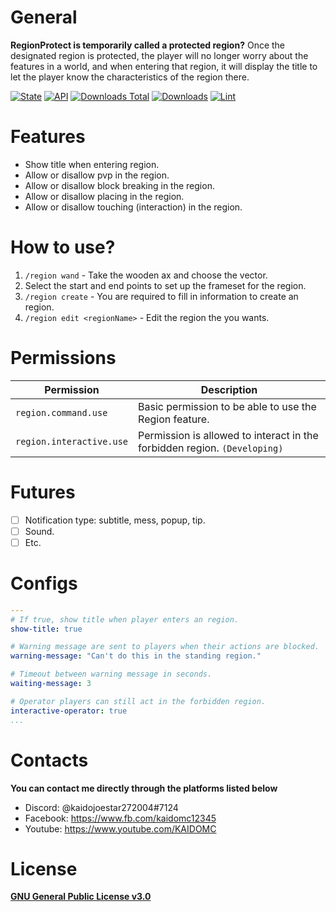 # General
**RegionProtect is temporarily called a protected region?**
Once the designated region is protected, the player will no longer worry about the features in a world, and when entering that region, it will display the title to let the player know the characteristics of the region there.

[![State](https://poggit.pmmp.io/shield.state/RegionProtect)](https://poggit.pmmp.io/p/RegionProtect)
[![API](https://poggit.pmmp.io/shield.api/RegionProtect)](https://poggit.pmmp.io/p/RegionProtect)
[![Downloads Total](https://poggit.pmmp.io/shield.dl.total/RegionProtect)](https://poggit.pmmp.io/p/RegionProtect)
[![Downloads](https://poggit.pmmp.io/shield.dl/RegionProtect)](https://poggit.pmmp.io/p/RegionProtect)
[![Lint](https://poggit.pmmp.io/ci.shield/kaidoMC-pm-pl/RegionProtect/RegionProtect)](https://poggit.pmmp.io/ci/kaidoMC-pm-pl/RegionProtect/RegionProtect)

# Features
- Show title when entering region.
- Allow or disallow pvp in the region.
- Allow or disallow block breaking in the region.
- Allow or disallow placing in the region.
- Allow or disallow touching (interaction) in the region.

# How to use?
1. `/region wand` - Take the wooden ax and choose the vector.
2. Select the start and end points to set up the frameset for the region.
3. `/region create` - You are required to fill in information to create an region.
4.  `/region edit <regionName>` - Edit the region the you wants.

# Permissions
| Permission               | Description                                                                       |
| ------------------------ | --------------------------------------------------------------------------------- |
| `region.command.use`     | Basic permission to be able to use the Region feature.                            |
| `region.interactive.use` | Permission is allowed to interact in the forbidden region. `(Developing)`         |

# Futures
- [ ] Notification type: subtitle, mess, popup, tip.
- [ ] Sound.
- [ ] Etc.

# Configs
```yaml
---
# If true, show title when player enters an region.
show-title: true

# Warning message are sent to players when their actions are blocked.
warning-message: "Can't do this in the standing region."

# Timeout between warning message in seconds.
waiting-message: 3

# Operator players can still act in the forbidden region.
interactive-operator: true
...
```

# Contacts
**You can contact me directly through the platforms listed below**
- Discord: @kaidojoestar272004#7124
- Facebook: https://www.fb.com/kaidomc12345
- Youtube: https://www.youtube.com/KAIDOMC
# License
[**GNU General Public License v3.0**](https://www.gnu.org/licenses/gpl-3.0.html)
